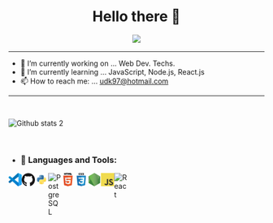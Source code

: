 <h1 align = "center">  Hello there 👋 </h1>
  <div align="center">
  <img  src="https://media.giphy.com/media/Cu0Iqwal4cPyU/giphy.gif" />
  </div>

<hr>


<!--
**UlasDoruk/UlasDoruk** is a ✨ _special_ ✨ repository because its `README.md` (this file) appears on your GitHub profile.

Here are some ideas to get you started:
-->

- 🔭 I’m currently working on ... Web Dev. Techs.
- 🌱 I’m currently learning ... JavaScript, Node.js, React.js
- 📫 How to reach me: ... udk97@hotmail.com

<hr>
<br>

![Github stats 2](https://github-readme-stats.vercel.app/api?username=UlasDoruk&show_icons=true&theme=radical)

<br>

<!--[![Top Langs](https://github-readme-stats.vercel.app/api/top-langs/?username=UlasDoruk&layout=compact)](https://github.com/anuraghazra/github-readme-stats)-->
- ### 🔧 Languages and Tools:

<img align="left" alt="Visual Studio Code" width="26px" src="https://raw.githubusercontent.com/github/explore/80688e429a7d4ef2fca1e82350fe8e3517d3494d/topics/visual-studio-code/visual-studio-code.png" />
<img align="left" alt="GitHub" width="26px" src="https://raw.githubusercontent.com/github/explore/78df643247d429f6cc873026c0622819ad797942/topics/github/github.png" />
<img align="left" alt="Python" width="26px" src="https://raw.githubusercontent.com/github/explore/cebd63002168a05a6a642f309227eefeccd92950/topics/python/python.png" />
<img align="left" alt="PostgreSQL" width="26px" src="https://user-images.githubusercontent.com/24623425/36042969-f87531d4-0d8a-11e8-9dee-e87ab8c6a9e3.png" />
<img align="left" alt="HTML" width="26px" src="https://raw.githubusercontent.com/github/explore/cebd63002168a05a6a642f309227eefeccd92950/topics/html/html.png" />
<img align="left" alt="CSS" width="26px" src="https://raw.githubusercontent.com/github/explore/cebd63002168a05a6a642f309227eefeccd92950/topics/css/css.png" />
<img align="left" alt="Node.js" width="26px" src="https://raw.githubusercontent.com/github/explore/cebd63002168a05a6a642f309227eefeccd92950/topics/nodejs/nodejs.png" />
<img align="left" alt="JavaScript" width="26px" src="https://raw.githubusercontent.com/voodootikigod/logo.js/master/js.png" />
<img align="left" alt="React" width="26px" src="https://external-content.duckduckgo.com/iu/?u=https%3A%2F%2Fnickroberts.ninja%2Fwp-content%2Fuploads%2F2017%2F07%2Freact.jpg&f=1&nofb=1" />
<br>
